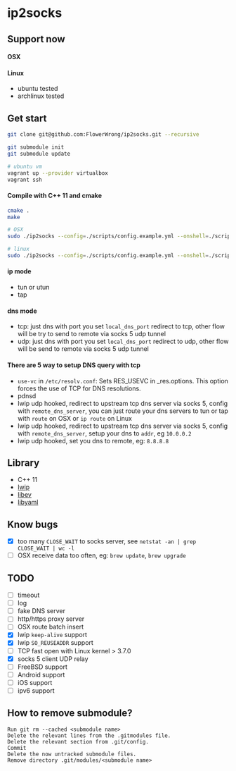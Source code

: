 # ip2socks

## Support now

#### OSX

#### Linux

* ubuntu tested
* archlinux tested

## Get start

```bash
git clone git@github.com:FlowerWrong/ip2socks.git --recursive

git submodule init
git submodule update

# ubuntu vm
vagrant up --provider virtualbox
vagrant ssh
```

#### Compile with C++ 11 and cmake

```bash
cmake .
make

# OSX
sudo ./ip2socks --config=./scripts/config.example.yml --onshell=./scripts/darwin_setup_utun.sh --downshell=./scripts/darwin_down_utun.sh

# linux
sudo ./ip2socks --config=./scripts/config.example.yml --onshell=./scripts/linux_setup_tuntap.sh --downshell=./scripts/linux_down_tuntap.sh
```

#### ip mode

* tun or utun
* tap

#### dns mode

* tcp: just dns with port you set `local_dns_port` redirect to tcp, other flow will be try to send to remote via socks 5 udp tunnel
* udp: just dns with port you set `local_dns_port` redirect to udp, other flow will be send to remote via socks 5 udp tunnel

#### There are 5 way to setup DNS query with tcp

* `use-vc` in `/etc/resolv.conf`: Sets RES_USEVC in _res.options.  This option forces the use of TCP for DNS resolutions.
* pdnsd
* lwip udp hooked, redirect to upstream tcp dns server via socks 5, config with `remote_dns_server`, you can just route your dns servers to tun or tap with `route` on OSX or `ip route` on Linux
* lwip udp hooked, redirect to upstream tcp dns server via socks 5, config with `remote_dns_server`, setup your dns to `addr`, eg `10.0.0.2`
* lwip udp hooked, set you dns to remote, eg: `8.8.8.8`

## Library

* C++ 11
* [lwip](https://github.com/FlowerWrong/lwip)
* [libev](http://software.schmorp.de/pkg/libev.html)
* [libyaml](https://github.com/yaml/libyaml)

## Know bugs

* [x] too many `CLOSE_WAIT` to socks server, see `netstat -an | grep CLOSE_WAIT | wc -l`
* [ ] OSX receive data too often, eg: `brew update`, `brew upgrade`

## TODO

* [ ] timeout
* [ ] log
* [ ] fake DNS server
* [ ] http/https proxy server
* [ ] OSX route batch insert
* [x] lwip `keep-alive` support
* [x] lwip `SO_REUSEADDR` support
* [ ] TCP fast open with Linux kernel > 3.7.0
* [x] socks 5 client UDP relay
* [ ] FreeBSD support
* [ ] Android support
* [ ] iOS support
* [ ] ipv6 support

## How to remove submodule?

```
Run git rm --cached <submodule name>
Delete the relevant lines from the .gitmodules file.
Delete the relevant section from .git/config.
Commit
Delete the now untracked submodule files.
Remove directory .git/modules/<submodule name>
```
